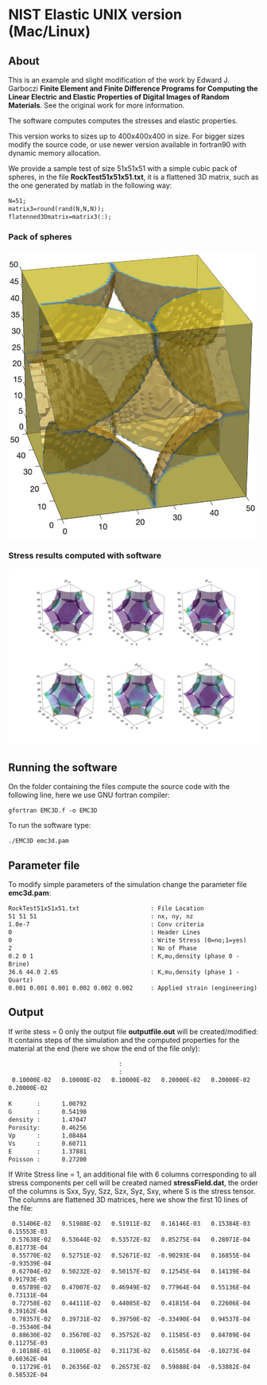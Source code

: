 # NIST Elastic UNIX version (Mac/Linux)
## About
This is an example and slight modification of the work by Edward J. Garboczi **Finite Element and Finite Difference Programs for Computing the Linear Electric and Elastic Properties of Digital Images of Random Materials**. See the original work for more information.

The software computes computes the stresses and elastic properties.

 This version works to sizes up to 400x400x400 in size. For bigger sizes modify the source code, or use newer version available in fortran90 with dynamic memory allocation.

 We provide a sample test of size 51x51x51 with a simple cubic pack of spheres, in the file **RockTest51x51x51.txt**, it is a flattened 3D matrix, such as the one generated by matlab in the following way:
 ```
 N=51;
 matrix3=round(rand(N,N,N));
 flatenned3Dmatrix=matrix3(:);
 ```

### Pack of spheres
<img src="rock51.png" alt="Test sample" width="500">

### Stress results computed with software
<img src="rock51stress.png" alt="Test sample" width="1000">

## Running the software

On the folder containing the files compute the source code with the following line, here we use GNU fortran compiler:

```
gfortran EMC3D.f -o EMC3D
```

To run the software type:

```
./EMC3D emc3d.pam
```

## Parameter file
To modify simple parameters of the simulation change the parameter file **emc3d.pam**:
```
RockTest51x51x51.txt                    : File Location
51 51 51                                : nx, ny, nz
1.0e-7                                  : Conv criteria
0                                       : Header Lines
0                                       : Write Stress (0=no;1=yes)
2                                       : No of Phase
0.2 0 1                                 : K,mu,density (phase 0 - Brine)
36.6 44.0 2.65                          : K,mu,density (phase 1 - Quartz)
0.001 0.001 0.001 0.002 0.002 0.002     : Applied strain (engineering)
```

## Output
If write stess = 0 only the output file **outputfile.out** will be created/modified:
It contains steps of the simulation and the computed properties for the material at the end (here we show the end of the file only):
```
                               :
                               :
 0.10000E-02   0.10000E-02   0.10000E-02   0.20000E-02   0.20000E-02   0.20000E-02

K       :      1.00792
G       :      0.54198
density :      1.47047
Porosity:      0.46256
Vp      :      1.08484
Vs      :      0.60711
E       :      1.37881
Poisson :      0.27200
```
If Write Stress line = 1, an additional file with 6 columns corresponding to all stress components per cell will be created named **stressField.dat**, the order of  the columns is Sxx, Syy, Szz, Szx, Syz, Sxy, where S is the stress tensor. The columns are flattened 3D matrices, here we show the first 10 lines of the file:
```
 0.51406E-02   0.51988E-02   0.51911E-02   0.16146E-03   0.15384E-03   0.15553E-03
 0.57638E-02   0.53644E-02   0.53572E-02   0.85275E-04   0.28071E-04   0.81773E-04
 0.55770E-02   0.52751E-02   0.52671E-02  -0.90293E-04   0.16855E-04  -0.93539E-04
 0.62704E-02   0.50232E-02   0.50157E-02   0.12545E-04   0.14139E-04   0.91793E-05
 0.65789E-02   0.47007E-02   0.46949E-02   0.77964E-04   0.55136E-04   0.73131E-04
 0.72758E-02   0.44111E-02   0.44085E-02   0.41815E-04   0.22606E-04   0.39162E-04
 0.78357E-02   0.39731E-02   0.39750E-02  -0.33490E-04   0.94537E-04  -0.35340E-04
 0.88630E-02   0.35670E-02   0.35752E-02   0.11585E-03   0.84709E-04   0.11275E-03
 0.10188E-01   0.31005E-02   0.31173E-02   0.61505E-04  -0.10273E-04   0.60362E-04
 0.11729E-01   0.26356E-02   0.26573E-02   0.59888E-04  -0.53882E-04   0.58532E-04
```
